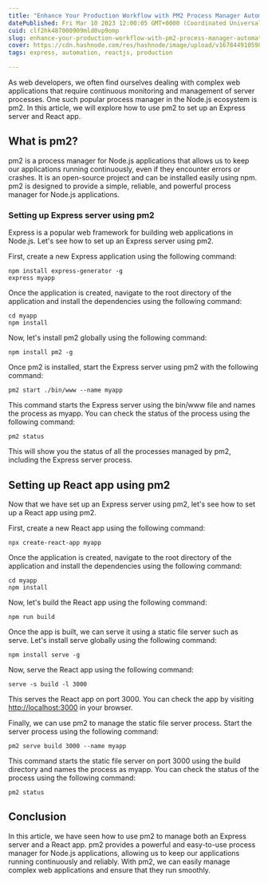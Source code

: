 ```yaml
---
title: "Enhance Your Production Workflow with PM2 Process Manager Automation"
datePublished: Fri Mar 10 2023 12:00:05 GMT+0000 (Coordinated Universal Time)
cuid: clf2hk487000909mld0vp9omp
slug: enhance-your-production-workflow-with-pm2-process-manager-automation
cover: https://cdn.hashnode.com/res/hashnode/image/upload/v1678449105981/7ae2db7b-b164-4e47-953f-d90bdd1eadb6.png
tags: express, automation, reactjs, production

---
```


As web developers, we often find ourselves dealing with complex web applications that require continuous monitoring and management of server processes. One such popular process manager in the Node.js ecosystem is pm2. In this article, we will explore how to use pm2 to set up an Express server and React app.

## What is pm2?

pm2 is a process manager for Node.js applications that allows us to keep our applications running continuously, even if they encounter errors or crashes. It is an open-source project and can be installed easily using npm. pm2 is designed to provide a simple, reliable, and powerful process manager for Node.js applications.

### Setting up Express server using pm2

Express is a popular web framework for building web applications in Node.js. Let's see how to set up an Express server using pm2.

First, create a new Express application using the following command:

```plaintext
npm install express-generator -g
express myapp 
```

Once the application is created, navigate to the root directory of the application and install the dependencies using the following command:

```plaintext
cd myapp
npm install 
```

Now, let's install pm2 globally using the following command:

```plaintext
npm install pm2 -g 
```

Once pm2 is installed, start the Express server using pm2 with the following command:

```plaintext
pm2 start ./bin/www --name myapp 
```

This command starts the Express server using the bin/www file and names the process as myapp. You can check the status of the process using the following command:

```plaintext
pm2 status 
```

This will show you the status of all the processes managed by pm2, including the Express server process.

## Setting up React app using pm2

Now that we have set up an Express server using pm2, let's see how to set up a React app using pm2.

First, create a new React app using the following command:

```plaintext
npx create-react-app myapp 
```

Once the application is created, navigate to the root directory of the application and install the dependencies using the following command:

```plaintext
cd myapp
npm install  
```

Now, let's build the React app using the following command:

```plaintext
npm run build 
```

Once the app is built, we can serve it using a static file server such as serve. Let's install serve globally using the following command:

```plaintext
npm install serve -g 
```

Now, serve the React app using the following command:

```plaintext
serve -s build -l 3000 
```

This serves the React app on port 3000. You can check the app by visiting [http://localhost:3000](http://localhost:3000) in your browser.

Finally, we can use pm2 to manage the static file server process. Start the server process using the following command:

```plaintext
pm2 serve build 3000 --name myapp 
```

This command starts the static file server on port 3000 using the build directory and names the process as myapp. You can check the status of the process using the following command:

```plaintext
pm2 status 
```

## Conclusion

In this article, we have seen how to use pm2 to manage both an Express server and a React app. pm2 provides a powerful and easy-to-use process manager for Node.js applications, allowing us to keep our applications running continuously and reliably. With pm2, we can easily manage complex web applications and ensure that they run smoothly.